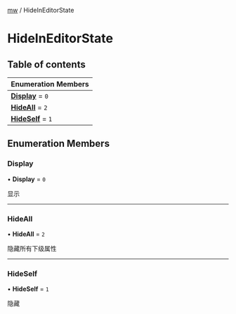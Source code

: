 [mw](../modules/Core.mw.md) / HideInEditorState

# HideInEditorState <Badge type="tip" text="Enumeration" /> <Score text="HideInEditorState" />

## Table of contents

| Enumeration Members |
| :-----|
| **[Display](mw.HideInEditorState.md#display)** = ``0`` <br> |
| **[HideAll](mw.HideInEditorState.md#hideall)** = ``2`` <br> |
| **[HideSelf](mw.HideInEditorState.md#hideself)** = ``1`` <br> |

## Enumeration Members

### Display <Score text="Display" /> 

• **Display** = ``0``

显示

___

### HideAll <Score text="HideAll" /> 

• **HideAll** = ``2``

隐藏所有下级属性

___

### HideSelf <Score text="HideSelf" /> 

• **HideSelf** = ``1``

隐藏
